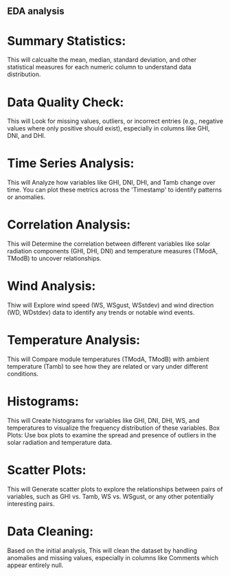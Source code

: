 ## EDA analysis

# Summary Statistics: 
This will calcualte the mean, median, standard deviation, and
other statistical measures for each numeric column to understand data
distribution.
# Data Quality Check:
This will Look for missing values, outliers, or incorrect entries
(e.g., negative values where only positive should exist), especially in
columns like GHI, DNI, and DHI.
# Time Series Analysis: 
This will Analyze how variables like GHI, DNI, DHI, and Tamb
change over time. You can plot these metrics across the 'Timestamp' to
identify patterns or anomalies.
# Correlation Analysis: 
This will Determine the correlation between different
variables like solar radiation components (GHI, DHI, DNI) and temperature
measures (TModA, TModB) to uncover relationships.
# Wind Analysis: 
Thiw will Explore wind speed (WS, WSgust, WSstdev) and wind
direction (WD, WDstdev) data to identify any trends or notable wind
events.
# Temperature Analysis: 
This will Compare module temperatures (TModA, TModB)
with ambient temperature (Tamb) to see how they are related or vary
under different conditions.
# Histograms: 
This will Create histograms for variables like GHI, DNI, DHI, WS, and
temperatures to visualize the frequency distribution of these variables.
Box Plots: Use box plots to examine the spread and presence of outliers in
the solar radiation and temperature data.
# Scatter Plots: 
This will Generate scatter plots to explore the relationships between
pairs of variables, such as GHI vs. Tamb, WS vs. WSgust, or any other
potentially interesting pairs.
# Data Cleaning: 
Based on the initial analysis, This will clean the dataset by handling
anomalies and missing values, especially in columns like Comments which
appear entirely null.
